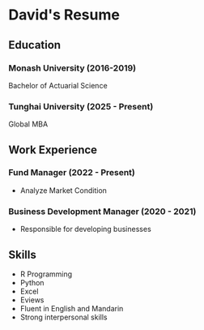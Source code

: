 # **David's Resume**

## Education

### **Monash University**   (2016-2019)

Bachelor of Actuarial Science

### **Tunghai University** (2025 - Present)

Global MBA

## Work Experience

### Fund Manager (2022 - Present)

* Analyze Market Condition

### Business Development Manager (2020 - 2021)

*  Responsible for developing businesses

## Skills

* R Programming
* Python
* Excel
* Eviews
* Fluent in English and Mandarin
* Strong interpersonal skills